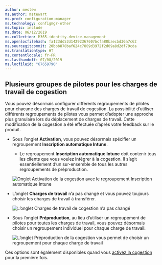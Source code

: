 ```yaml
---
author: mestew
ms.author: mstewart
ms.prod: configuration-manager
ms.technology: configmgr-other
ms.topic: include
ms.date: 06/12/2019
ms.collection: M365-identity-device-management
ms.openlocfilehash: fa123dd53d14292367607bcfa88baecbd36a7c62
ms.sourcegitcommit: 20bbb870baf624c7809d3972f2d09a8d2df79cda
ms.translationtype: HT
ms.contentlocale: fr-FR
ms.lasthandoff: 07/08/2019
ms.locfileid: "67659790"
---
```

## <a name="bkmk_comgmt_pilot"></a> Plusieurs groupes de pilotes pour les charges de travail de cogestion
<!--3555750 FKA 1357954-->

Vous pouvez désormais configurer différents regroupements de pilotes pour chacune des charges de travail de cogestion. La possibilité d’utiliser différents regroupements de pilotes vous permet d’adopter une approche plus granulaire lors du déplacement de charges de travail. Cette modification de la cogestion a été effectuée d’après votre feedback sur le produit.

- Sous l’onglet **Activation**, vous pouvez désormais spécifier un regroupement **Inscription automatique Intune**. 
    - Le regroupement **Inscription automatique Intune** doit contenir tous les clients que vous voulez intégrer à la cogestion. Il s’agit essentiellement d’un sur-ensemble de tous les autres regroupements de préproduction.

  ![Onglet Activation de la cogestion avec le regroupement Inscription automatique Intune](../../media/3555750-co-management-enablement-tab.png)

- L’onglet **Charges de travail** n’a pas changé et vous pouvez toujours choisir les charges de travail à transférer.

  ![L’onglet Charges de travail de cogestion n’a pas changé](../../media/3555750-co-management-workloads-tab.png)

- Sous l’onglet **Préproduction**, au lieu d’utiliser un regroupement de pilotes pour toutes les charges de travail, vous pouvez désormais choisir un regroupement individuel pour chaque charge de travail.

    ![L’onglet Préproduction de la cogestion vous permet de choisir un regroupement pour chaque charge de travail](../../media/3555750-co-management-staging-tab.png)
  
Ces options sont également disponibles quand vous [activez la cogestion](/sccm/comanage/how-to-enable) pour la première fois. 

